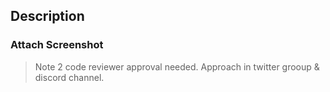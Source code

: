 ## Description


### Attach Screenshot


> Note 2 code reviewer approval needed. Approach in twitter grooup & discord channel.

